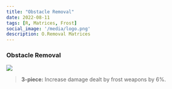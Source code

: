 ```yaml
---
title: "Obstacle Removal"
date: 2022-08-11
tags: [R, Matrices, Frost]
social_image: '/media/logo.png'
description: O.Removal Matrices
---
```

### Obstacle Removal 

![](https://i.postimg.cc/13WkCmMK/Obstacle-Removal-m.png)

> **3-piece:** Increase damage dealt by frost weapons by 6%.

